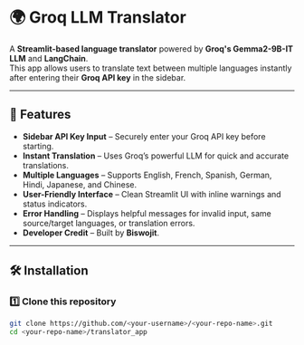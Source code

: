 # 🌍 Groq LLM Translator

A **Streamlit-based language translator** powered by **Groq's Gemma2-9B-IT LLM** and **LangChain**.  
This app allows users to translate text between multiple languages instantly after entering their **Groq API key** in the sidebar.

---

## 🚀 Features
- **Sidebar API Key Input** – Securely enter your Groq API key before starting.
- **Instant Translation** – Uses Groq’s powerful LLM for quick and accurate translations.
- **Multiple Languages** – Supports English, French, Spanish, German, Hindi, Japanese, and Chinese.
- **User-Friendly Interface** – Clean Streamlit UI with inline warnings and status indicators.
- **Error Handling** – Displays helpful messages for invalid input, same source/target languages, or translation errors.
- **Developer Credit** – Built by **Biswojit**.

---

## 🛠️ Installation

### 1️⃣ Clone this repository
```bash
git clone https://github.com/<your-username>/<your-repo-name>.git
cd <your-repo-name>/translator_app

